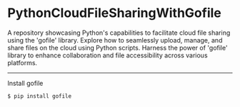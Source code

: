 # PythonCloudFileSharingWithGofile

A repository showcasing Python's capabilities to facilitate cloud file sharing using the 'gofile' library. Explore how to seamlessly upload, manage, and share files on the cloud using Python scripts. Harness the power of 'gofile' library to enhance collaboration and file accessibility across various platforms.

-------------------------------------------------------------------------------------------------------------------------------------------------------------------------------------------------------
Install gofile

```
$ pip install gofile
```
